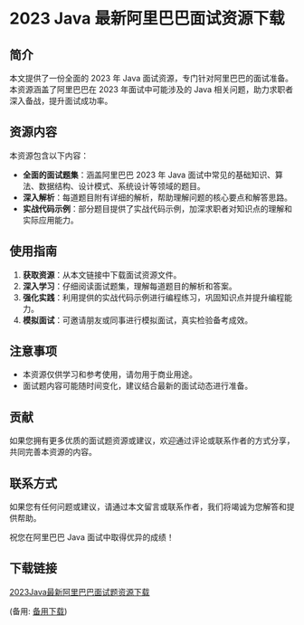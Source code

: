 # 2023 Java 最新阿里巴巴面试资源下载

## 简介

本文提供了一份全面的 2023 年 Java 面试资源，专门针对阿里巴巴的面试准备。本资源涵盖了阿里巴巴在 2023 年面试中可能涉及的 Java 相关问题，助力求职者深入备战，提升面试成功率。

## 资源内容

本资源包含以下内容：

- **全面的面试题集**：涵盖阿里巴巴 2023 年 Java 面试中常见的基础知识、算法、数据结构、设计模式、系统设计等领域的题目。
- **深入解析**：每道题目附有详细的解析，帮助理解问题的核心要点和解答思路。
- **实战代码示例**：部分题目提供了实战代码示例，加深求职者对知识点的理解和实际应用能力。

## 使用指南

1. **获取资源**：从本文链接中下载面试资源文件。
2. **深入学习**：仔细阅读面试题集，理解每道题目的解析和答案。
3. **强化实践**：利用提供的实战代码示例进行编程练习，巩固知识点并提升编程能力。
4. **模拟面试**：可邀请朋友或同事进行模拟面试，真实检验备考成效。

## 注意事项

- 本资源仅供学习和参考使用，请勿用于商业用途。
- 面试题内容可能随时间变化，建议结合最新的面试动态进行准备。

## 贡献

如果您拥有更多优质的面试题资源或建议，欢迎通过评论或联系作者的方式分享，共同完善本资源的内容。

## 联系方式

如果您有任何问题或建议，请通过本文留言或联系作者，我们将竭诚为您解答和提供帮助。

祝您在阿里巴巴 Java 面试中取得优异的成绩！

## 下载链接
[2023Java最新阿里巴巴面试题资源下载](https://pan.quark.cn/s/fbc3a332fc70) 

(备用: [备用下载](https://pan.baidu.com/s/1Jz2j7LaBGEkHlPK8h9oP-g?pwd=1234))

